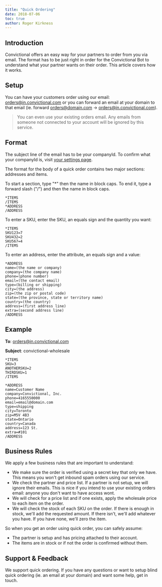 ```yaml
---
title: "Quick Ordering"
date: 2018-07-06
toc: true
author: Roger Kirkness
---
```

## Introduction

Convictional offers an easy way for your partners to order from you via email. The format has to be just right in order for the Convictional Bot to understand what your partner wants on their order. This article covers how it works.

## Setup

You can have your customers order using our email: orders@in.convictional.com or you can forward an email at your domain to that email (ie. forward orders@domain.com -> orders@in.convictional.com).

> You can even use your existing orders email. Any emails from someone not connected to your account will be ignored by this service.

## Format

The subject line of the email has to be your companyId. To confirm what your companyId is, visit [your settings page](https://app.convictional.com/settings).

The format for the body of a quick order contains two major sections: addresses and items. 

To start a section, type "*" then the name in block caps. To end it, type a forward slash ("/") and then the name in block caps.

```
*ITEMS
/ITEMS
*ADDRESS
/ADDRESS
```

To enter a SKU, enter the SKU, an equals sign and the quantity you want:

```
*ITEMS
SKU123=7
SKU432=2
SKU567=4
/ITEMS
```

To enter an address, enter the attribute, an equals sign and a value:

```
*ADDRESS
name=(the name or company)
company=(the company name)
phone=(phone number)
email=(the contact email)
type=(billing or shipping)
city=(the address)
zip=(the zip or postal code)
state=(the province, state or territory name)
country=(the country)
address=(first address line)
extra=(second address line)
/ADDRESS
```

## Example

**To**: orders@in.convictional.com

**Subject**: convictional-wholesale
```
*ITEMS
SKU=3
ANOTHERSKU=2
THIRDSKU=1
/ITEMS

*ADDRESS
name=Customer Name
company=Convictional, Inc.
phone=4165550000
email=email@domain.com
type=shipping
city=Toronto
zip=M5V 4B3
state=Ontario
country=Canada
address=123 St.
extra=#101
/ADDRESS
```

## Business Rules

We apply a few business rules that are important to understand:

* We make sure the order is verified using a secret key that only we have. This means you won't get inbound spam orders using our service.
* We check the partner and price list. If a partner is not setup, we will ignore their emails. This is nice if you intend to use your existing orders email: anyone you don't want to have access wont.
* We will check for a price list and if one exists, apply the wholesale price to each item on the order.
* We will check the stock of each SKU on the order. If there is enough in stock, we'll add the requested amount. If there isn't, we'll add whatever you have. If you have none, we'll zero the item.

So when you get an order using quick order, you can safely assume:

* The partner is setup and has pricing attached to their account.
* The items are in stock or if not the order is confirmed without them.

## Support & Feedback

We support quick ordering. If you have any questions or want to setup blind quick ordering (ie. an email at your domain) and want some help, get in touch.
